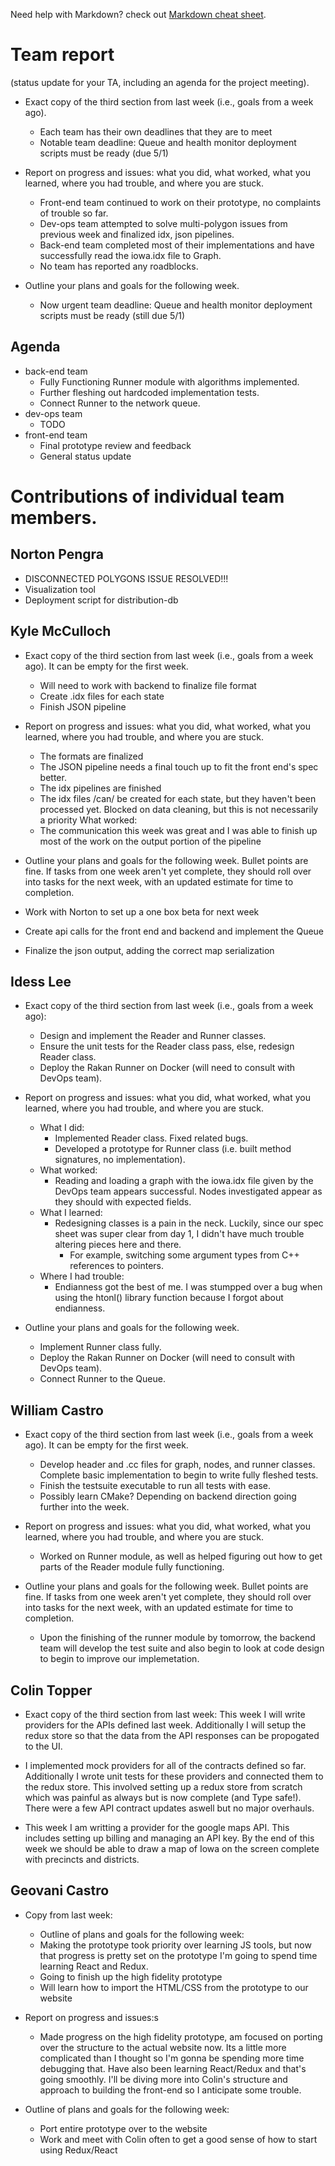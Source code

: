 Need help with Markdown? check out [Markdown cheat sheet](https://github.com/tchapi/markdown-cheatsheet/blob/master/README.md "Markdown cheat sheet").

# Team report #
(status update for your TA, including an agenda for the project meeting).

* Exact copy of the third section from last week (i.e., goals from a week ago).
  * Each team has their own deadlines that they are to meet
  * Notable team deadline: Queue and health monitor deployment scripts must be ready (due 5/1)

* Report on progress and issues: what you did, what worked, what you learned, where you had trouble, and where you are stuck.
  * Front-end team continued to work on their prototype, no complaints of trouble so far.
  * Dev-ops team attempted to solve multi-polygon issues from previous week and finalized idx, json pipelines.
  * Back-end team completed most of their implementations and have successfully read the iowa.idx file to Graph.
  * No team has reported any roadblocks.

* Outline your plans and goals for the following week.
  * Now urgent team deadline: Queue and health monitor deployment scripts must be ready (still due 5/1)

## Agenda ##

* back-end team
  * Fully Functioning Runner module with algorithms implemented.
  * Further fleshing out hardcoded implementation tests.
  * Connect Runner to the network queue.
* dev-ops team
  * TODO
* front-end team
  * Final prototype review and feedback
  * General status update

# Contributions of individual team members. #

## Norton Pengra ##

* DISCONNECTED POLYGONS ISSUE RESOLVED!!!
* Visualization tool
* Deployment script for distribution-db

## Kyle McCulloch ##

* Exact copy of the third section from last week (i.e., goals from a week ago). It can be empty for the first week.
  * Will need to work with backend to finalize file format
  * Create .idx files for each state
  * Finish JSON pipeline

* Report on progress and issues: what you did, what worked, what you learned, where you had trouble, and where you are stuck.
  * The formats are finalized
  * The JSON pipeline needs a final touch up to fit the front end's spec better.
  * The idx pipelines are finished
  * The idx files /can/ be created for each state, but they haven't been processed yet. Blocked on data cleaning, but this is not necessarily a priority
  What worked:
  * The communication this week was great and I was able to finish up most of the work on the output portion of the pipeline

* Outline your plans and goals for the following week. Bullet points are fine. If tasks from one week aren't yet complete, they should roll over into tasks for the next week, with an updated estimate for time to completion.
 * Work with Norton to set up a one box beta for next week
 * Create api calls for the front end and backend and implement the Queue
 * Finalize the json output, adding the correct map serialization

## Idess Lee ## 

* Exact copy of the third section from last week (i.e., goals from a week ago):
  * Design and implement the Reader and Runner classes.
  * Ensure the unit tests for the Reader class pass, else, redesign Reader class.
  * Deploy the Rakan Runner on Docker (will need to consult with DevOps team).

* Report on progress and issues: what you did, what worked, what you learned, where you had trouble, and where you are stuck.
  * What I did:
    * Implemented Reader class. Fixed related bugs.
    * Developed a prototype for Runner class (i.e. built method signatures, no implementation).
  * What worked:
    * Reading and loading a graph with the iowa.idx file given by the DevOps team appears successful. Nodes investigated appear as they should with expected fields.
  * What I learned:
    * Redesigning classes is a pain in the neck. Luckily, since our spec sheet was super clear from day 1, I didn't have much trouble altering pieces here and there.
      * For example, switching some argument types from C++ references to pointers.
  * Where I had trouble:
    * Endianness got the best of me. I was stumpped over a bug when using the htonl() library function because I forgot about endianness.

* Outline your plans and goals for the following week.
  * Implement Runner class fully.
  * Deploy the Rakan Runner on Docker (will need to consult with DevOps team).
  * Connect Runner to the Queue.

## William Castro ##

* Exact copy of the third section from last week (i.e., goals from a week ago). It can be empty for the first week.

	* Develop header and .cc files for graph, nodes, and runner classes. Complete basic implementation to begin to write fully fleshed tests.
	* Finish the testsuite executable to run all tests with ease.
	* Possibly learn CMake? Depending on backend direction going further into the week.

* Report on progress and issues: what you did, what worked, what you learned, where you had trouble, and where you are stuck.
	* Worked on Runner module, as well as helped figuring out how to get parts of the Reader module fully functioning.

* Outline your plans and goals for the following week. Bullet points are fine. If tasks from one week aren't yet complete, they should roll over into tasks for the next week, with an updated estimate for time to completion.
	* Upon the finishing of the runner module by tomorrow, the backend team will develop the test suite and also begin to look at code design to begin to improve our implemetation. 

## Colin Topper ##

* Exact copy of the third section from last week: This week I will write providers for the APIs defined last week. Additionally I will setup the redux store so that the data from the API responses can be propogated to the UI.

* I implemented mock providers for all of the contracts defined so far. Additionally I wrote unit tests for these providers and connected them to the redux store. This involved setting up a redux store from scratch which was painful as always but is now complete (and Type safe!). There were a few API contract updates aswell but no major overhauls.

* This week I am writting a provider for the google maps API. This includes setting up billing and managing an API key. By the end of this week we should be able to draw a map of Iowa on the screen complete with precincts and districts.

## Geovani Castro ##

* Copy from last week: 
  * Outline of plans and goals for the following week:
  * Making the prototype took priority over learning JS tools, but now that progress is pretty set on the prototype I'm going to spend time learning React and Redux.
  * Going to finish up the high fidelity prototype
  * Will learn how to import the HTML/CSS from the prototype to our website

* Report on progress and issues:s
  * Made progress on the high fidelity prototype, am focused on porting over the structure to the actual website now. Its a little more complicated than I thought so I'm gonna be spending more time debugging that. Have also been learning React/Redux and that's going smoothly. I'll be diving more into Colin's structure and approach to building the front-end so I anticipate some trouble.

* Outline of plans and goals for the following week:
  * Port entire prototype over to the website
  * Work and meet with Colin often to get a good sense of how to start using Redux/React
